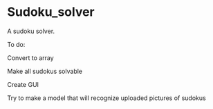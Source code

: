 # Sudoku_solver

A sudoku solver.

To do:

Convert to array

Make all sudokus solvable

Create GUI

Try to make a model that will recognize uploaded pictures of sudokus 
